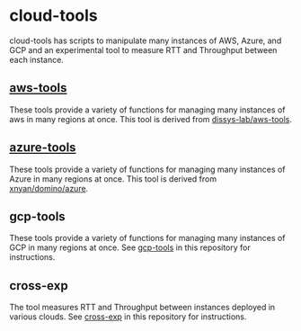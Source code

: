# cloud-tools
cloud-tools has scripts to manipulate many instances of AWS, Azure, and GCP and an experimental tool to measure RTT and Throughput between each instance.

## [aws-tools](https://github.com/distsys-lab/aws-tools)
These tools provide a variety of functions for managing many instances of aws in many regions at once.
This tool is derived from [dissys-lab/aws-tools](https://github.com/distsys-lab/aws-tools).

## [azure-tools](https://github.com/xnyan/domino/tree/master/azure)
These tools provide a variety of functions for managing many instances of Azure in many regions at once. This tool is derived from [xnyan/domino/azure](https://github.com/xnyan/domino/tree/master/azure).

## gcp-tools
These tools provide a variety of functions for managing many instances of GCP in many regions at once.
See [gcp-tools](https://github.com/distsys-lab/cloud-tools/tree/main/gcp-tools) in this repository for instructions.

## cross-exp
The tool measures RTT and Throughput between instances deployed in various clouds.
See [cross-exp](https://github.com/distsys-lab/cloud-tools/tree/main/cross-exp) in this repository for instructions.
